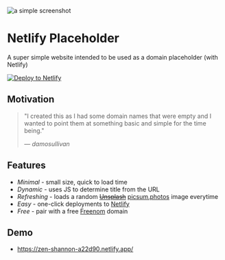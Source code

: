 
![a simple screenshot](/images/screenshot.png)

# Netlify Placeholder

A super simple website intended to be used as a domain placeholder (with Netlify)

[![Deploy to Netlify](https://www.netlify.com/img/deploy/button.svg)](https://app.netlify.com/start/deploy?repository=https://github.com/netlify/netlify-statuskit)

## Motivation

> "I created this as I had some domain names that were empty and I wanted to point them at something basic and simple for the time being."
>
> — <cite>damosullivan</cite>

## Features

- _Minimal_ - small size, quick to load time
- _Dynamic_ - uses JS to determine title from the URL
- _Refreshing_ - loads a random ~~[Unsplash](https://unsplash.com/)~~ [picsum.photos](https://picsum.photos/) image everytime
- _Easy_ - one-click deployments to [Netlify](https://www.netlify.com/)
- _Free_ - pair with a free [Freenom](https://www.freenom.com/en/index.html?lang=en) domain

## Demo

- https://zen-shannon-a22d90.netlify.app/
